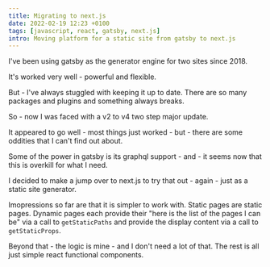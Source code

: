 ```yaml
---
title: Migrating to next.js
date: 2022-02-19 12:23 +0100
tags: [javascript, react, gatsby, next.js]
intro: Moving platform for a static site from gatsby to next.js
---
```


I've been using gatsby as the generator engine for two sites since 2018.

It's worked very well - powerful and flexible.

But - I've always stuggled with keeping it up to date. There are so many packages and plugins and something always breaks.

So - now I was faced with a v2 to v4 two step major update.

It appeared to go well - most things just worked - but - there are some oddities that I can't find out about.

Some of the power in gatsby is its graphql support - and - it seems now that this is overkill for what I need.

I decided to make a jump over to next.js to try that out - again - just as a static site generator.

Imopressions so far are that it is simpler to work with. Static pages are static pages. Dynamic pages each provide their "here is the list of the pages I can be" via a call to `getStaticPaths` and provide the display content via a call to `getStaticProps`.

Beyond that - the logic is mine - and I don't need a lot of that. The rest is all just simple react functional components.
